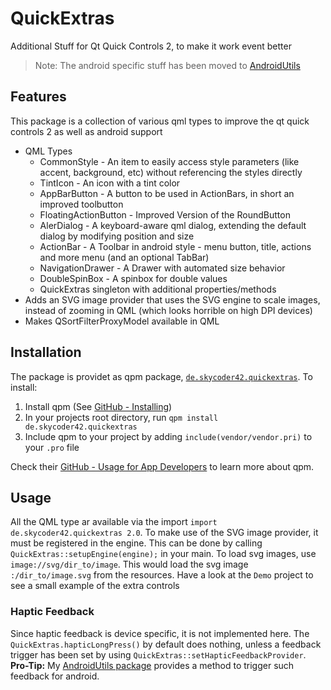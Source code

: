 # QuickExtras
Additional Stuff for Qt Quick Controls 2, to make it work event better

> Note: The android specific stuff has been moved to [AndroidUtils](https://github.com/Skycoder42/AndroidUtils)

## Features
This package is a collection of various qml types to improve the qt quick controls 2 as well as android support

- QML Types
	- CommonStyle - An item to easily access style parameters (like accent, background, etc) without referencing the styles directly
	- TintIcon - An icon with a tint color
	- AppBarButton - A button to be used in ActionBars, in short an improved toolbutton
	- FloatingActionButton - Improved Version of the RoundButton
	- AlerDialog - A keyboard-aware qml dialog, extending the default dialog by modifying position and size
	- ActionBar - A Toolbar in android style - menu button, title, actions and more menu (and an optional TabBar)
	- NavigationDrawer - A Drawer with automated size behavior
	- DoubleSpinBox - A spinbox for double values
	- QuickExtras singleton with additional properties/methods
- Adds an SVG image provider that uses the SVG engine to scale images, instead of zooming in QML (which looks horrible on high DPI devices)
- Makes QSortFilterProxyModel available in QML

## Installation
The package is providet as qpm package, [`de.skycoder42.quickextras`](https://www.qpm.io/packages/de.skycoder42.quickextras/index.html). To install:

1. Install qpm (See [GitHub - Installing](https://github.com/Cutehacks/qpm/blob/master/README.md#installing))
2. In your projects root directory, run `qpm install de.skycoder42.quickextras`
3. Include qpm to your project by adding `include(vendor/vendor.pri)` to your `.pro` file

Check their [GitHub - Usage for App Developers](https://github.com/Cutehacks/qpm/blob/master/README.md#usage-for-app-developers) to learn more about qpm.

## Usage
All the QML type ar available via the import `import de.skycoder42.quickextras 2.0`. To make use of the SVG image provider, it must be registered in the engine. This can be done by calling `QuickExtras::setupEngine(engine);` in your main. To load svg images, use `image://svg/dir_to/image`. This would load the svg image `:/dir_to/image.svg` from the resources. Have a look at the `Demo` project to see a small example of the extra controls

### Haptic Feedback
Since haptic feedback is device specific, it is not implemented here. The `QuickExtras.hapticLongPress()` by default does nothing, unless a feedback trigger has been set by using `QuickExtras::setHapticFeedbackProvider`. **Pro-Tip:** My [AndroidUtils package](https://github.com/Skycoder42/AndroidUtils) provides a method to trigger such feedback for android.